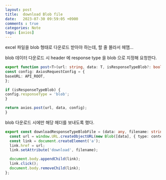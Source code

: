 ```yaml
---
layout: post
title:  download Blob file
date:   2023-07-30 09:59:05 +0900
comments : true
categories: Note
tags: [axios]
---
```


excel 파일을 blob 형태로 다운로드 받아야 하는데, 할 줄 몰라서 헤맴...

blob 데이터 다운로드 시 header 에 response type 을 blob 으로 지정해 요청한다.

```typescript
export function post<T>(url: string, data: T, isResponseTypeBlob?: boolean) {
const config: AxiosRequestConfig = {
baseURL: API_ROOT,
};

if (isResponseTypeBlob) {
config.responseType = 'blob';
}

return axios.post(url, data, config);
}
```

blob 다운로드 시에만 해당 헤더를 보내도록 했다.

```typescript
export const downloadResponseTypeBlobFile = (data: any, filename: string, contentType?: string): void => {
  const url = window.URL.createObjectURL(new Blob([data], { type: contentType }));
  const link = document.createElement('a');
  link.href = url;
  link.setAttribute('download', filename);

  document.body.appendChild(link);
  link.click();
  document.body.removeChild(link);
};
```

